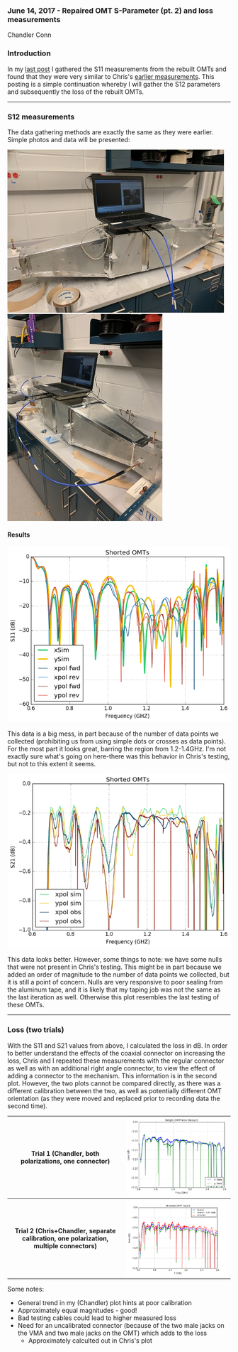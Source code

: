 ### June 14, 2017 - Repaired OMT S-Parameter (pt. 2) and loss measurements 
Chandler Conn

### Introduction
In my [last post](../20170612_Repaired_OMT/index.md "last measurements") I gathered the S11 measurements from the rebuilt OMTs and found that they were very similar to Chris's [earlier measurements](../20170321_new_omt/index.md "Click me! :)"). This posting is a simple continuation whereby I will gather the S12 parameters and subsequently the loss of the rebuilt OMTs.

---------------------------------------

### S12 measurements
The data gathering methods are exactly the same as they were earlier. Simple photos and data will be presented:

![alt-text](../20170612_Repaired_OMT/IMG_20170613_131550.jpg)
![alt-text](../20170612_Repaired_OMT/IMG_20170613_132352.jpg)

#### Results

![alt-text](../20170614_OMT_S12Loss/OMT_shorted_S11.png)

This data is a big mess, in part because of the number of data points we collected (prohibiting us from using simple dots or crosses as data points). For the most part it looks great, barring the region from 1.2-1.4GHz. I'm not exactly sure what's going on here-there was this behavior in Chris's testing, but not to this extent it seems.

![alt-text](../20170614_OMT_S12Loss/OMT_shorted_S21.png)

This data looks better. However, some things to note: we have some nulls that were not present in Chris's testing. This might be in part because we added an order of magnitude to the number of data points we collected, but it is still a point of concern. Nulls are very responsive to poor sealing from the aluminum tape, and it is likely that my taping job was not the same as the last iteration as well. Otherwise this plot resembles the last testing of these OMTs.

--------------------------------------

### Loss (two trials)

With the S11 and S21 values from above, I calculated the loss in dB. In order to better understand the effects of the coaxial connector on increasing the loss, Chris and I repeated these measurements with the regular connector as well as with an additional right angle connector, to view the effect of adding a connector to the mechanism. This information is in the second plot. However, the two plots cannot be compared directly, as there was a different calibration between the two, as well as potentially different OMT orientation (as they were moved and replaced prior to recording data the second time).

|Trial 1 (Chandler, both polarizations, one connector) | ![alt-text](../20170614_OMT_S12Loss/lossms.png) |
|:----: | :----: |
| **Trial 2 (Chris+Chandler, separate calibration, one polarization, multiple connectors)** | ![alt-text](../20170614_OMT_S12Loss/20170615_loss_meas.png) |

Some notes:
 * General trend in my (Chandler) plot hints at poor calibration
 * Approximately equal magnitudes - good!
 * Bad testing cables could lead to higher measured loss
 * Need for an uncalibrated connector (because of the two male jacks on the VMA and two male jacks on the OMT) which adds to the loss
    * Approximately calculted out in Chris's plot
